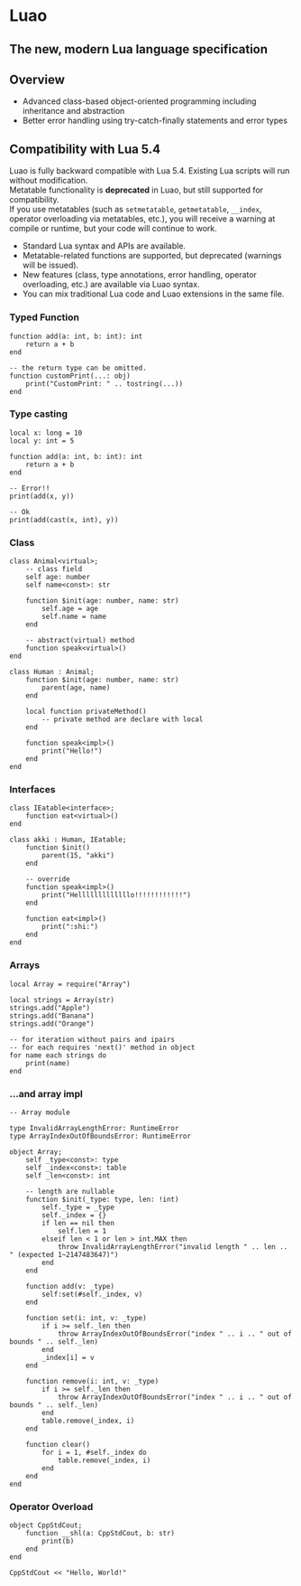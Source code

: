 # Luao
## The new, modern Lua language specification

## Overview
- Advanced class-based object-oriented programming including inheritance and abstraction
- Better error handling using try-catch-finally statements and error types

## Compatibility with Lua 5.4
Luao is fully backward compatible with Lua 5.4. Existing Lua scripts will run without modification.  
Metatable functionality is **deprecated** in Luao, but still supported for compatibility.  
If you use metatables (such as `setmetatable`, `getmetatable`, `__index`, operator overloading via metatables, etc.), you will receive a warning at compile or runtime, but your code will continue to work.

- Standard Lua syntax and APIs are available.
- Metatable-related functions are supported, but deprecated (warnings will be issued).
- New features (class, type annotations, error handling, operator overloading, etc.) are available via Luao syntax.
- You can mix traditional Lua code and Luao extensions in the same file.

### Typed Function
```luao
function add(a: int, b: int): int
    return a + b
end

-- the return type can be omitted.
function customPrint(...: obj)
    print("CustomPrint: " .. tostring(...))
end
```

### Type casting
```luao
local x: long = 10
local y: int = 5

function add(a: int, b: int): int
    return a + b
end

-- Error!!
print(add(x, y))

-- Ok
print(add(cast(x, int), y))
```

### Class
```luao
class Animal<virtual>;
    -- class field
    self age: number
    self name<const>: str

    function $init(age: number, name: str)
        self.age = age
        self.name = name
    end

    -- abstract(virtual) method
    function speak<virtual>()
end

class Human : Animal;
    function $init(age: number, name: str)
        parent(age, name)
    end

    local function privateMethod()
        -- private method are declare with local
    end

    function speak<impl>()
        print("Hello!")
    end
end
```

### Interfaces
```luao
class IEatable<interface>;
    function eat<virtual>()
end

class akki : Human, IEatable;
    function $init()
        parent(15, "akki")
    end

    -- override
    function speak<impl>()
        print("Helllllllllllllo!!!!!!!!!!!!")
    end

    function eat<impl>()
        print(":shi:")
    end
end
```

### Arrays
```luao
local Array = require("Array")

local strings = Array(str)
strings.add("Apple")
strings.add("Banana")
strings.add("Orange")

-- for iteration without pairs and ipairs
-- for each requires 'next()' method in object
for name each strings do
    print(name)
end
```

### ...and array impl
```luao
-- Array module

type InvalidArrayLengthError: RuntimeError
type ArrayIndexOutOfBoundsError: RuntimeError

object Array;
    self _type<const>: type
    self _index<const>: table
    self _len<const>: int

    -- length are nullable
    function $init(_type: type, len: !int)
        self._type = _type
        self._index = {}
        if len == nil then
            self.len = 1
        elseif len < 1 or len > int.MAX then
            throw InvalidArrayLengthError("invalid length " .. len .. " (expected 1~2147483647)")
        end
    end

    function add(v: _type)
        self:set(#self._index, v)
    end

    function set(i: int, v: _type)
        if i >= self._len then
            throw ArrayIndexOutOfBoundsError("index " .. i .. " out of bounds " .. self._len)
        end
        _index[i] = v
    end

    function remove(i: int, v: _type)
        if i >= self._len then
            throw ArrayIndexOutOfBoundsError("index " .. i .. " out of bounds " .. self._len)
        end
        table.remove(_index, i)
    end

    function clear()
        for i = 1, #self._index do
            table.remove(_index, i)
        end
    end
end
```

### Operator Overload
```luao
object CppStdCout;
    function __shl(a: CppStdCout, b: str)
        print(b)
    end
end

CppStdCout << "Hello, World!"
```